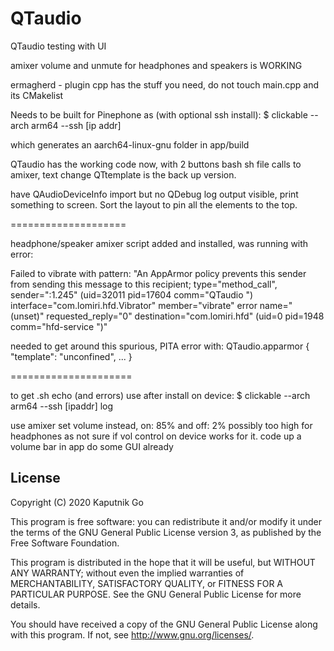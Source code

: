 # QTaudio

QTaudio testing with UI

amixer volume and unmute for headphones and speakers is WORKING

ermagherd - plugin cpp has the stuff you need, do not touch main.cpp and its CMakelist

Needs to be built for Pinephone as (with optional ssh install):
$ clickable --arch arm64 --ssh [ip addr]

which generates an aarch64-linux-gnu folder in app/build

QTaudio has the working code now, with 2 buttons bash sh file calls to amixer, text change
QTtemplate is the back up version.

have QAudioDeviceInfo import but no QDebug log output visible, print something to screen.
Sort the layout to pin all the elements to the top.

====================

headphone/speaker amixer script added and installed, was running with error:

Failed to vibrate with pattern: "An AppArmor policy prevents this sender from sending this message to this recipient; type=\"method_call\", sender=\":1.245\" (uid=32011 pid=17604 comm=\"QTaudio \") interface=\"com.lomiri.hfd.Vibrator\" member=\"vibrate\" error name=\"(unset)\" requested_reply=\"0\" destination=\"com.lomiri.hfd\" (uid=0 pid=1948 comm=\"hfd-service \")"

needed to get around this spurious, PITA error with:
QTaudio.apparmor { "template": "unconfined", ... }

=====================

to get .sh echo (and errors) use after install on device:
$ clickable --arch arm64 --ssh [ipaddr] log

use amixer set volume instead, on: 85% and off: 2%
possibly too high for headphones as not sure if vol control on device works for it.
code up a volume bar in app
do some GUI already


## License

Copyright (C) 2020  Kaputnik Go

This program is free software: you can redistribute it and/or modify it under the terms of the GNU General Public License version 3, as published
by the Free Software Foundation.

This program is distributed in the hope that it will be useful, but WITHOUT ANY WARRANTY; without even the implied warranties of MERCHANTABILITY, SATISFACTORY QUALITY, or FITNESS FOR A PARTICULAR PURPOSE.  See the GNU General Public License for more details.

You should have received a copy of the GNU General Public License along with this program.  If not, see <http://www.gnu.org/licenses/>.
